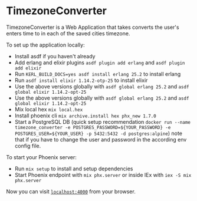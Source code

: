 # TimezoneConverter

TimezoneConverter is a Web Application that takes converts the user's enters time to in each
of the saved cities timezone.

To set up the application locally:
  * Install asdf if you haven't already
  * Add erlang and elixir plugins `asdf plugin add erlang` and `asdf plugin add elixir`
  * Run `KERL_BUILD_DOCS=yes asdf install erlang 25.2` to install erlang 
  * Run `asdf install elixir 1.14.2-otp-25` to install elixir
  * Use the above versions globally with `asdf global erlang 25.2` and `asdf global elixir 1.14.2-opt-25`
  * Use the above versions globally with `asdf global erlang 25.2` and `asdf global elixir 1.14.2-opt-25`
  * Mix local hex `mix local.hex`
  * Install phoenix cli `mix archive.install hex phx_new 1.7.0`
  * Start a PostgreSQL DB (quick setup recommendation `docker run --name timezone_converter -e POSTGRES_PASSWORD=${YOUR_PASSWORD} -e POSTGRES_USER=${YOUR_USER} -p 5432:5432 -d postgres:alpine`) note that if you have to change the user and password in the according env config file.

To start your Phoenix server:
  * Run `mix setup` to install and setup dependencies
  * Start Phoenix endpoint with `mix phx.server` or inside IEx with `iex -S mix phx.server`

Now you can visit [`localhost:4000`](http://localhost:4000) from your browser.